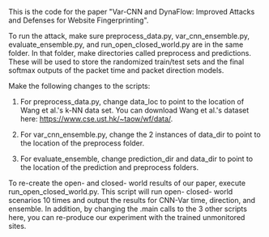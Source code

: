This is the code for the paper "Var-CNN and DynaFlow: Improved Attacks and Defenses for Website Fingerprinting".

To run the attack, make sure preprocess_data.py, var_cnn_ensemble.py, evaluate_ensemble.py, and run_open_closed_world.py are in the same folder.
In that folder, make directories called preprocess and predictions. These will be used to store the randomized train/test
sets and the final softmax outputs of the packet time and packet direction models.

Make the following changes to the scripts:
1. For preprocess_data.py, change data_loc to point to the location of Wang et al.'s k-NN data set.
You can download Wang et al.'s dataset here: https://www.cse.ust.hk/~taow/wf/data/.

2. For var_cnn_ensemble.py, change the 2 instances of data_dir to point to the location of the preprocess folder.

3. For evaluate_ensemble, change prediction_dir and data_dir to point to the location of the prediction and preprocess folders.

To re-create the open- and closed- world results of our paper, execute run_open_closed_world.py. This script will run open- closed- world scenarios 10 times and output the results for CNN-Var time, direction, and ensemble. In addition, by changing the .main calls to the 3 other scripts here, you can re-produce our experiment with the trained unmonitored sites.
